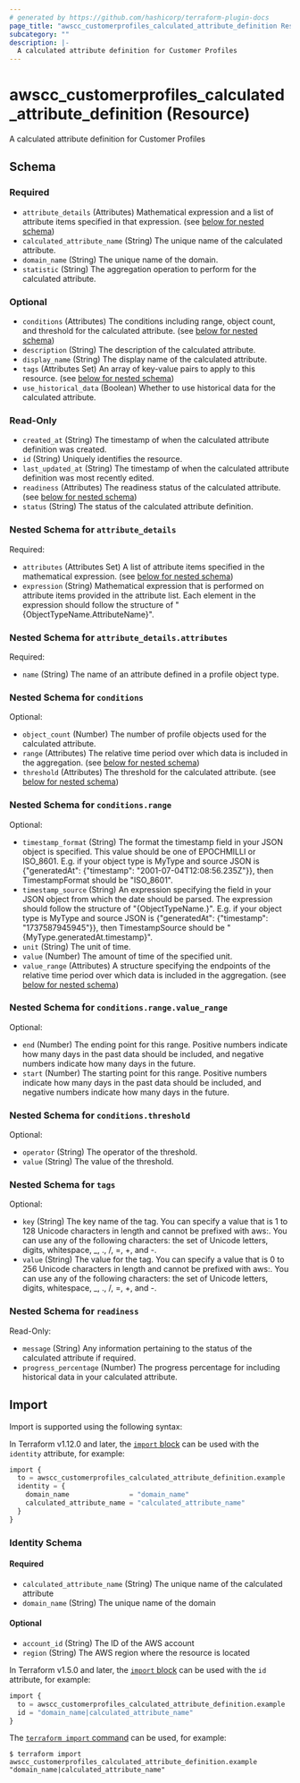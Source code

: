 ```yaml
---
# generated by https://github.com/hashicorp/terraform-plugin-docs
page_title: "awscc_customerprofiles_calculated_attribute_definition Resource - terraform-provider-awscc"
subcategory: ""
description: |-
  A calculated attribute definition for Customer Profiles
---
```


# awscc_customerprofiles_calculated_attribute_definition (Resource)

A calculated attribute definition for Customer Profiles



<!-- schema generated by tfplugindocs -->
## Schema

### Required

- `attribute_details` (Attributes) Mathematical expression and a list of attribute items specified in that expression. (see [below for nested schema](#nestedatt--attribute_details))
- `calculated_attribute_name` (String) The unique name of the calculated attribute.
- `domain_name` (String) The unique name of the domain.
- `statistic` (String) The aggregation operation to perform for the calculated attribute.

### Optional

- `conditions` (Attributes) The conditions including range, object count, and threshold for the calculated attribute. (see [below for nested schema](#nestedatt--conditions))
- `description` (String) The description of the calculated attribute.
- `display_name` (String) The display name of the calculated attribute.
- `tags` (Attributes Set) An array of key-value pairs to apply to this resource. (see [below for nested schema](#nestedatt--tags))
- `use_historical_data` (Boolean) Whether to use historical data for the calculated attribute.

### Read-Only

- `created_at` (String) The timestamp of when the calculated attribute definition was created.
- `id` (String) Uniquely identifies the resource.
- `last_updated_at` (String) The timestamp of when the calculated attribute definition was most recently edited.
- `readiness` (Attributes) The readiness status of the calculated attribute. (see [below for nested schema](#nestedatt--readiness))
- `status` (String) The status of the calculated attribute definition.

<a id="nestedatt--attribute_details"></a>
### Nested Schema for `attribute_details`

Required:

- `attributes` (Attributes Set) A list of attribute items specified in the mathematical expression. (see [below for nested schema](#nestedatt--attribute_details--attributes))
- `expression` (String) Mathematical expression that is performed on attribute items provided in the attribute list. Each element in the expression should follow the structure of "{ObjectTypeName.AttributeName}".

<a id="nestedatt--attribute_details--attributes"></a>
### Nested Schema for `attribute_details.attributes`

Required:

- `name` (String) The name of an attribute defined in a profile object type.



<a id="nestedatt--conditions"></a>
### Nested Schema for `conditions`

Optional:

- `object_count` (Number) The number of profile objects used for the calculated attribute.
- `range` (Attributes) The relative time period over which data is included in the aggregation. (see [below for nested schema](#nestedatt--conditions--range))
- `threshold` (Attributes) The threshold for the calculated attribute. (see [below for nested schema](#nestedatt--conditions--threshold))

<a id="nestedatt--conditions--range"></a>
### Nested Schema for `conditions.range`

Optional:

- `timestamp_format` (String) The format the timestamp field in your JSON object is specified. This value should be one of EPOCHMILLI or ISO_8601. E.g. if your object type is MyType and source JSON is {"generatedAt": {"timestamp": "2001-07-04T12:08:56.235Z"}}, then TimestampFormat should be "ISO_8601".
- `timestamp_source` (String) An expression specifying the field in your JSON object from which the date should be parsed. The expression should follow the structure of \"{ObjectTypeName.<Location of timestamp field in JSON pointer format>}\". E.g. if your object type is MyType and source JSON is {"generatedAt": {"timestamp": "1737587945945"}}, then TimestampSource should be "{MyType.generatedAt.timestamp}".
- `unit` (String) The unit of time.
- `value` (Number) The amount of time of the specified unit.
- `value_range` (Attributes) A structure specifying the endpoints of the relative time period over which data is included in the aggregation. (see [below for nested schema](#nestedatt--conditions--range--value_range))

<a id="nestedatt--conditions--range--value_range"></a>
### Nested Schema for `conditions.range.value_range`

Optional:

- `end` (Number) The ending point for this range. Positive numbers indicate how many days in the past data should be included, and negative numbers indicate how many days in the future.
- `start` (Number) The starting point for this range. Positive numbers indicate how many days in the past data should be included, and negative numbers indicate how many days in the future.



<a id="nestedatt--conditions--threshold"></a>
### Nested Schema for `conditions.threshold`

Optional:

- `operator` (String) The operator of the threshold.
- `value` (String) The value of the threshold.



<a id="nestedatt--tags"></a>
### Nested Schema for `tags`

Optional:

- `key` (String) The key name of the tag. You can specify a value that is 1 to 128 Unicode characters in length and cannot be prefixed with aws:. You can use any of the following characters: the set of Unicode letters, digits, whitespace, _, ., /, =, +, and -.
- `value` (String) The value for the tag. You can specify a value that is 0 to 256 Unicode characters in length and cannot be prefixed with aws:. You can use any of the following characters: the set of Unicode letters, digits, whitespace, _, ., /, =, +, and -.


<a id="nestedatt--readiness"></a>
### Nested Schema for `readiness`

Read-Only:

- `message` (String) Any information pertaining to the status of the calculated attribute if required.
- `progress_percentage` (Number) The progress percentage for including historical data in your calculated attribute.

## Import

Import is supported using the following syntax:

In Terraform v1.12.0 and later, the [`import` block](https://developer.hashicorp.com/terraform/language/import) can be used with the `identity` attribute, for example:

```terraform
import {
  to = awscc_customerprofiles_calculated_attribute_definition.example
  identity = {
    domain_name               = "domain_name"
    calculated_attribute_name = "calculated_attribute_name"
  }
}
```

<!-- schema generated by tfplugindocs -->
### Identity Schema

#### Required

- `calculated_attribute_name` (String) The unique name of the calculated attribute
- `domain_name` (String) The unique name of the domain

#### Optional

- `account_id` (String) The ID of the AWS account
- `region` (String) The AWS region where the resource is located

In Terraform v1.5.0 and later, the [`import` block](https://developer.hashicorp.com/terraform/language/import) can be used with the `id` attribute, for example:

```terraform
import {
  to = awscc_customerprofiles_calculated_attribute_definition.example
  id = "domain_name|calculated_attribute_name"
}
```

The [`terraform import` command](https://developer.hashicorp.com/terraform/cli/commands/import) can be used, for example:

```shell
$ terraform import awscc_customerprofiles_calculated_attribute_definition.example "domain_name|calculated_attribute_name"
```
